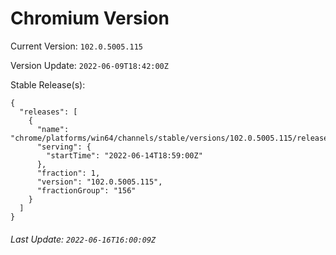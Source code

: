 # Chromium Version

Current Version: `102.0.5005.115`

Version Update: `2022-06-09T18:42:00Z`

Stable Release(s):
```
{
  "releases": [
    {
      "name": "chrome/platforms/win64/channels/stable/versions/102.0.5005.115/releases/1655233140",
      "serving": {
        "startTime": "2022-06-14T18:59:00Z"
      },
      "fraction": 1,
      "version": "102.0.5005.115",
      "fractionGroup": "156"
    }
  ]
}
```

###### Last Update: `2022-06-16T16:00:09Z`
